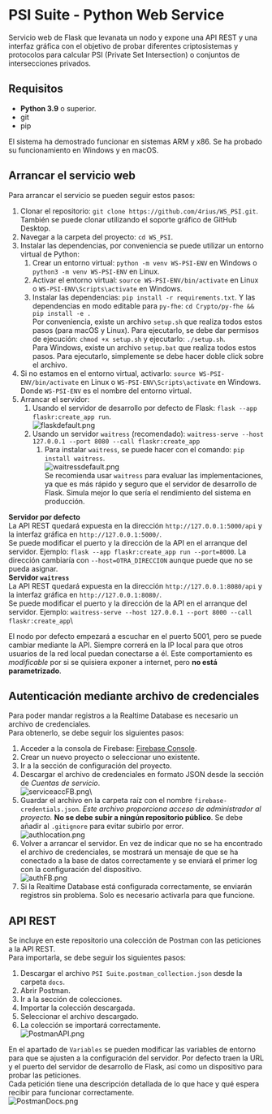 # PSI Suite - Python Web Service
Servicio web de Flask que levanata un nodo y expone una API REST y una interfaz gráfica con el objetivo de probar diferentes criptosistemas y protocolos para calcular PSI (Private Set Intersection) o conjuntos de intersecciones privados.

## Requisitos
* **Python 3.9** o superior.
* git
* pip

El sistema ha demostrado funcionar en sistemas ARM y x86. Se ha probado su funcionamiento en Windows y en macOS.

## Arrancar el servicio web

Para arrancar el servicio se pueden seguir estos pasos:

1. Clonar el repositorio: `git clone https://github.com/4rius/WS_PSI.git`. También se puede clonar utilizando el soporte gráfico de GitHub Desktop.
2. Navegar a la carpeta del proyecto: `cd WS_PSI`.
3. Instalar las dependencias, por conveniencia se puede utilizar un entorno virtual de Python:
    1. Crear un entorno virtual: `python -m venv WS-PSI-ENV` en Windows o `python3 -m venv WS-PSI-ENV` en Linux.
    2. Activar el entorno virtual: `source WS-PSI-ENV/bin/activate` en Linux o `WS-PSI-ENV\Scripts\activate` en Windows.
    3. Instalar las dependencias: `pip install -r requirements.txt`. Y las dependencias en modo editable para `py-fhe`: `cd Crypto/py-fhe && pip install -e .`\
Por conveniencia, existe un archivo `setup.sh` que realiza todos estos pasos (para macOS y Linux). Para ejecutarlo, se debe dar permisos de ejecución: `chmod +x setup.sh` y ejecutarlo: `./setup.sh`.\
Para Windows, existe un archivo `setup.bat` que realiza todos estos pasos. Para ejecutarlo, simplemente se debe hacer doble click sobre el archivo.
4. Si no estamos en el entorno virtual, activarlo: `source WS-PSI-ENV/bin/activate` en Linux o `WS-PSI-ENV\Scripts\activate` en Windows. Donde `WS-PSI-ENV` es el nombre del entorno virtual.
5. Arrancar el servidor:
   1. Usando el servidor de desarrollo por defecto de Flask: `flask --app flaskr:create_app run`.\
![flaskdefault.png](docs/flaskdefault.png)
   2. Usando un servidor `waitress` (recomendado): `waitress-serve --host 127.0.0.1 --port 8080 --call flaskr:create_app`
      1. Para instalar `waitress`, se puede hacer con el comando: `pip install waitress`.\
![waitressdefault.png](docs/waitressdefault.png) \
Se recomienda usar `waitress` para evaluar las implementaciones, ya que es más rápido y seguro que el servidor de desarrollo de Flask. Simula mejor lo que sería el rendimiento del sistema en producción.

**Servidor por defecto**\
La API REST quedará expuesta en la dirección `http://127.0.0.1:5000/api` y la interfaz gráfica en `http://127.0.0.1:5000/`. \
Se puede modificar el puerto y la dirección de la API en el arranque del servidor. Ejemplo: `flask --app flaskr:create_app run --port=8000`. La dirección cambiaría con `--host=OTRA_DIRECCION` aunque puede que no se pueda asignar.\
**Servidor `waitress`**\
La API REST quedará expuesta en la dirección `http://127.0.0.1:8080/api` y la interfaz gráfica en `http://127.0.0.1:8080/`. \
Se puede modificar el puerto y la dirección de la API en el arranque del servidor. Ejemplo: `waitress-serve --host 127.0.0.1 --port 8000 --call flaskr:create_app`\

El nodo por defecto empezará a escuchar en el puerto 5001, pero se puede cambiar mediante la API. Siempre correrá en la IP local para que otros usuarios de la red local puedan conectarse a él. Este comportamiento es *modificable* por si se quisiera exponer a internet, pero **no está parametrizado**.

## Autenticación mediante archivo de credenciales

Para poder mandar registros a la Realtime Database es necesario un archivo de credenciales.\
Para obtenerlo, se debe seguir los siguientes pasos:
1. Acceder a la consola de Firebase: [Firebase Console](https://console.firebase.google.com/).
2. Crear un nuevo proyecto o seleccionar uno existente.
3. Ir a la sección de configuración del proyecto.
4. Descargar el archivo de credenciales en formato JSON desde la sección de *Cuentas de servicio*.\
![serviceaccFB.png](docs/serviceaccFB.png)\
5. Guardar el archivo en la carpeta raíz con el nombre `firebase-credentials.json`. *Este archivo proporciona acceso de administrador al proyecto.* **No se debe subir a ningún repositorio público**. Se debe añadir al `.gitignore` para evitar subirlo por error. \
![authlocation.png](docs/authlocation.png)
6. Volver a arrancar el servidor. En vez de indicar que no se ha encontrado el archivo de credenciales, se mostrará un mensaje de que se ha conectado a la base de datos correctamente y se enviará el primer log con la configuración del dispositivo.\
![authFB.png](docs/authFB.png)
7. Si la Realtime Database está configurada correctamente, se enviarán registros sin problema. Solo es necesario activarla para que funcione.

## API REST

Se incluye en este repositorio una colección de Postman con las peticiones a la API REST.\
Para importarla, se debe seguir los siguientes pasos:
1. Descargar el archivo `PSI Suite.postman_collection.json` desde la carpeta `docs`.
2. Abrir Postman.
3. Ir a la sección de colecciones.
4. Importar la colección descargada.
5. Seleccionar el archivo descargado.
6. La colección se importará correctamente.\
![PostmanAPI.png](docs/PostmanAPI.png)

En el apartado de `Variables` se pueden modificar las variables de entorno para que se ajusten a la configuración del servidor. Por defecto traen la URL y el puerto del servidor de desarrollo de Flask, así como un dispositivo para probar las peticiones. \
Cada petición tiene una descripción detallada de lo que hace y qué espera recibir para funcionar correctamente. \
![PostmanDocs.png](docs/PostmanDocs.png)
